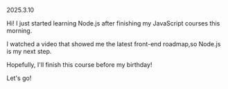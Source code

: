 2025.3.10

Hi! I just started learning Node.js after finishing my JavaScript courses this morning.

I watched a video that showed me the latest front-end roadmap,so Node.js is my next step.

Hopefully, I'll finish this course before my birthday!

Let's go!